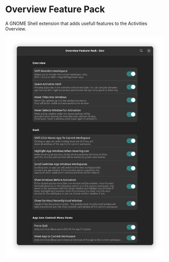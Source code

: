 # Overview Feature Pack

A GNOME Shell extension that adds usefull features to the Activities Overview.

![OFP configuration window](screenshot.png)
